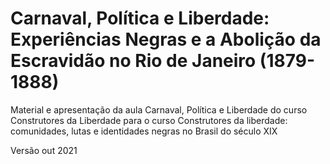 #  Carnaval, Política e Liberdade: Experiências Negras e a Abolição da Escravidão no Rio de Janeiro (1879-1888)

Material e apresentação da aula Carnaval, Política e Liberdade do curso Construtores da Liberdade para o curso Construtores da liberdade: comunidades, lutas e identidades negras no Brasil do século XIX

Versão out 2021